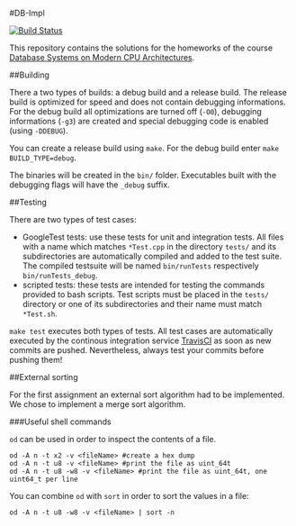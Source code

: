#DB-Impl

[![Build Status](https://travis-ci.org/vogelsgesang/dbimpl.svg?branch=master)](https://travis-ci.org/vogelsgesang/dbimpl)

This repository contains the solutions for the homeworks of the course [Database Systems on Modern CPU Architectures](http://www-db.in.tum.de/teaching/ss15/moderndbs/).

##Building

There a two types of builds: a debug build and a release build.
The release build is optimized for speed and does not contain debugging informations.
For the debug build all optimizations are turned off (`-O0`), debugging informations (`-g3`) are created and special debugging code is enabled (using `-DDEBUG`).

You can create a release build using `make`. For the debug build enter `make BUILD_TYPE=debug`.

The binaries will be created in the `bin/` folder.
Executables built with the debugging flags will have the `_debug` suffix.

##Testing

There are two types of test cases:

* GoogleTest tests: use these tests for unit and integration tests. All files with a name which matches `*Test.cpp` in the directory `tests/` and its subdirectories
  are automatically compiled and added to the test suite. The compiled testsuite will be named `bin/runTests` respectively `bin/runTests_debug`.
* scripted tests: these tests are intended for testing the commands provided to bash scripts. Test scripts must be placed in the `tests/` directory or one of its subdirectories
  and their name must match `*Test.sh`.

`make test` executes both types of tests.
All test cases are automatically executed by the continous integration service [TravisCI](https://travis-ci.org/vogelsgesang/dbimpl) as soon as new commits are pushed.
Nevertheless, always test your commits before pushing them!

##External sorting

For the first assignment an external sort algorithm had to be implemented. We chose to implement a merge sort algorithm.

###Useful shell commands

`od` can be used in order to inspect the contents of a file.

```
od -A n -t x2 -v <fileName> #create a hex dump
od -A n -t u8 -v <fileName> #print the file as uint_64t
od -A n -t u8 -w8 -v <fileName> #print the file as uint_64t, one uint64_t per line
```

You can combine `od` with `sort` in order to sort the values in a file:

```
od -A n -t u8 -w8 -v <fileName> | sort -n
```
